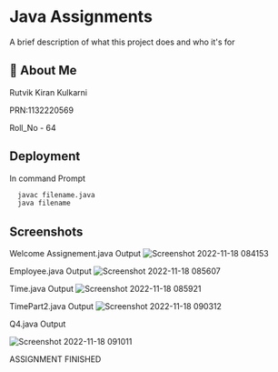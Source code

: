 

# Java Assignments

A brief description of what this project does and who it's for









## 🚀 About Me
Rutvik Kiran Kulkarni

PRN:1132220569

Roll_No - 64





## Deployment

In command Prompt

```bash
  javac filename.java
  java filename
```


## Screenshots
Welcome
Assignement.java 
Output
![Screenshot 2022-11-18 084153](https://user-images.githubusercontent.com/103886040/202609652-5238dd15-5570-47f0-9ee3-396e6bb3182a.png)

Employee.java 
Output
![Screenshot 2022-11-18 085607](https://user-images.githubusercontent.com/103886040/202610153-0e07e5bc-b599-4785-958d-63b5a2f10804.png)

Time.java
Output
![Screenshot 2022-11-18 085921](https://user-images.githubusercontent.com/103886040/202610611-1e9e7807-6ee7-4a8f-8879-c57004d29ad4.png)

TimePart2.java
Output
![Screenshot 2022-11-18 090312](https://user-images.githubusercontent.com/103886040/202611156-69adb898-1a3b-4de5-8bdf-7d5e937c88f2.png)

Q4.java
Output

![Screenshot 2022-11-18 091011](https://user-images.githubusercontent.com/103886040/202611749-e901a087-3064-4f68-bcf7-68203d2cb197.png)


ASSIGNMENT FINISHED
